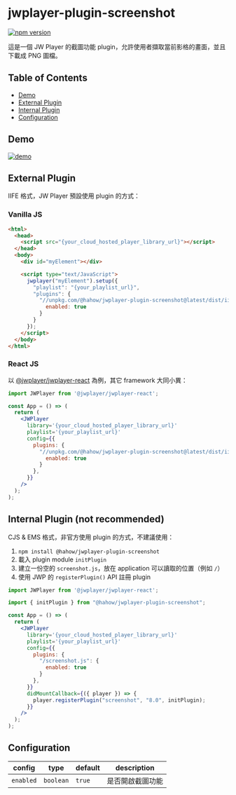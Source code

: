 # jwplayer-plugin-screenshot

[![npm version](https://badge.fury.io/js/@hahow%2Fjwplayer-plugin-screenshot.svg)](https://badge.fury.io/js/@hahow%2Fjwplayer-plugin-screenshot)

這是一個 JW Player 的截圖功能 plugin，允許使用者擷取當前影格的畫面，並且下載成 PNG 圖檔。

## Table of Contents

- [Demo](#demo)
- [External Plugin](#external-plugin)
- [Internal Plugin](#internal-plugin-not-recommended)
- [Configuration](#configuration)

## Demo

[![demo](https://user-images.githubusercontent.com/559351/189577663-e181630e-c9f8-4095-a833-5b7b6f57d198.png)](https://hahow.github.io/jwplayer-plugins/?path=/docs/jw-player-plugins--screenshot)

## External Plugin

IIFE 格式，JW Player 預設使用 plugin 的方式：

### Vanilla JS

```html
<html>
  <head>
    <script src="{your_cloud_hosted_player_library_url}"></script>
  </head>
  <body>
    <div id="myElement"></div>

    <script type="text/JavaScript">
      jwplayer("myElement").setup({
        "playlist": "{your_playlist_url}",
        "plugins": {
          "//unpkg.com/@hahow/jwplayer-plugin-screenshot@latest/dist/iife/screenshot.js": {
            enabled: true
          }
        }
      });
    </script>
  </body>
</html>
```

### React JS

以 [@jwplayer/jwplayer-react](https://github.com/jwplayer/jwplayer-react) 為例，其它 framework 大同小異：

```jsx
import JWPlayer from '@jwplayer/jwplayer-react';

const App = () => (
  return (
    <JWPlayer
      library='{your_cloud_hosted_player_library_url}'
      playlist='{your_playlist_url}'
      config={{
        plugins: {
          "//unpkg.com/@hahow/jwplayer-plugin-screenshot@latest/dist/iife/screenshot.js": {
            enabled: true
          }
        },
      }}
    />
  );
);
```

## Internal Plugin (not recommended)

CJS & EMS 格式，非官方使用 plugin 的方式，不建議使用：

1. `npm install @hahow/jwplayer-plugin-screenshot`
1. 載入 plugin module `initPlugin`
1. 建立一份空的 `screenshot.js`，放在 application 可以讀取的位置（例如 `/`）
1. 使用 JWP 的 `registerPlugin()` API 註冊 plugin

```jsx
import JWPlayer from '@jwplayer/jwplayer-react';

import { initPlugin } from "@hahow/jwplayer-plugin-screenshot";

const App = () => (
  return (
    <JWPlayer
      library='{your_cloud_hosted_player_library_url}'
      playlist='{your_playlist_url}'
      config={{
        plugins: {
          "/screenshot.js": {
            enabled: true
          }
        },
      }}
      didMountCallback={({ player }) => {
        player.registerPlugin("screenshot", "8.0", initPlugin);
      }}
    />
  );
);
```

## Configuration

| config    | type      | default | description      |
| --------- | --------- | ------- | ---------------- |
| `enabled` | `boolean` | `true`  | 是否開啟截圖功能 |
